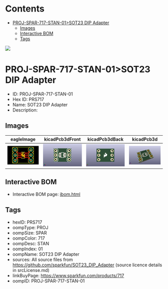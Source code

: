 



Contents
========

* [PROJ-SPAR-717-STAN-01>SOT23 DIP Adapter](#proj-spar-717-stan-01sot23-dip-adapter)
	* [Images](#images)
	* [Interactive BOM](#interactive-bom)
	* [Tags](#tags)
  
![][im]
# PROJ-SPAR-717-STAN-01>SOT23 DIP Adapter

- ID: PROJ-SPAR-717-STAN-01
- Hex ID: PRS717
- Name: SOT23 DIP Adapter
- Description: 

## Images
  
  

|eagleImage|kicadPcb3dFront|kicadPcb3dBack|kicadPcb3d|
| :---: | :---: | :---: | :---: |
|[![eagleImage](eagleImage_140.png)](eagleImage_.png)|[![kicadPcb3dFront](kicadPcb3dFront_140.png)](kicadPcb3dFront_.png)|[![kicadPcb3dBack](kicadPcb3dBack_140.png)](kicadPcb3dBack_.png)|[![kicadPcb3d](kicadPcb3d_140.png)](kicadPcb3d_.png)|

## Interactive BOM

- Interactive BOM page: [ibom.html](kicad/bom/ibom.html)

## Tags

- hexID: PRS717
- oompType: PROJ
- oompSize: SPAR
- oompColor: 717
- oompDesc: STAN
- oompIndex: 01
- oompName: SOT23 DIP Adapter
- sources: All source files from https://github.com/sparkfun/SOT23_DIP_Adapter (source licence details in srcLicense.md)
- linkBuyPage: https://www.sparkfun.com/products/717
- oompID: PROJ-SPAR-717-STAN-01



[im]: kicadPcb3d_450.png
